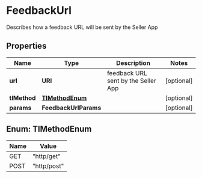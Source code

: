 

# FeedbackUrl

Describes how a feedback URL will be sent by the Seller App

## Properties

| Name | Type | Description | Notes |
|------------ | ------------- | ------------- | -------------|
|**url** | **URI** | feedback URL sent by the Seller App |  [optional] |
|**tlMethod** | [**TlMethodEnum**](#TlMethodEnum) |  |  [optional] |
|**params** | **FeedbackUrlParams** |  |  [optional] |



## Enum: TlMethodEnum

| Name | Value |
|---- | -----|
| GET | &quot;http/get&quot; |
| POST | &quot;http/post&quot; |



